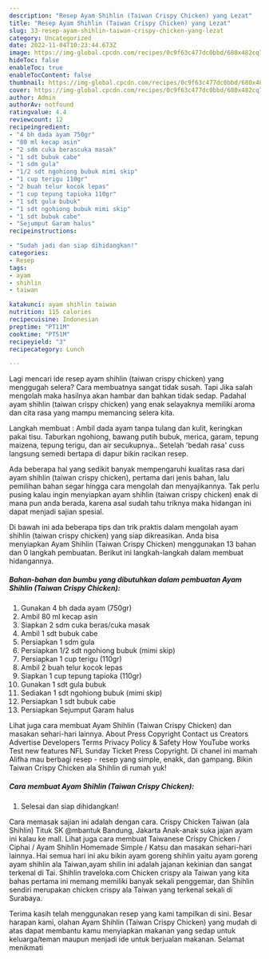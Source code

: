 ```yaml
---
description: "Resep Ayam Shihlin (Taiwan Crispy Chicken) yang Lezat"
title: "Resep Ayam Shihlin (Taiwan Crispy Chicken) yang Lezat"
slug: 33-resep-ayam-shihlin-taiwan-crispy-chicken-yang-lezat
category: Uncategorized
date: 2022-11-04T10:23:44.673Z
image: https://img-global.cpcdn.com/recipes/0c9f63c477dc0bbd/680x482cq70/ayam-shihlin-taiwan-crispy-chicken-foto-resep-utama.jpg
hideToc: false
enableToc: true
enableTocContent: false
thumbnail: https://img-global.cpcdn.com/recipes/0c9f63c477dc0bbd/680x482cq70/ayam-shihlin-taiwan-crispy-chicken-foto-resep-utama.jpg
cover: https://img-global.cpcdn.com/recipes/0c9f63c477dc0bbd/680x482cq70/ayam-shihlin-taiwan-crispy-chicken-foto-resep-utama.jpg
author: Admin
authorAv: notfound
ratingvalue: 4.4
reviewcount: 12
recipeingredient:
- "4 bh dada ayam 750gr"
- "80 ml kecap asin"
- "2 sdm cuka berascuka masak"
- "1 sdt bubuk cabe"
- "1 sdm gula"
- "1/2 sdt ngohiong bubuk mimi skip"
- "1 cup terigu 110gr"
- "2 buah telur kocok lepas"
- "1 cup tepung tapioka 110gr"
- "1 sdt gula bubuk"
- "1 sdt ngohiong bubuk mimi skip"
- "1 sdt bubuk cabe"
- "Sejumput Garam halus"
recipeinstructions:

- "Sudah jadi dan siap dihidangkan!"
categories:
- Resep
tags:
- ayam
- shihlin
- taiwan

katakunci: ayam shihlin taiwan 
nutrition: 115 calories
recipecuisine: Indonesian
preptime: "PT11M"
cooktime: "PT51M"
recipeyield: "3"
recipecategory: Lunch

---
```



Lagi mencari ide resep ayam shihlin (taiwan crispy chicken) yang menggugah selera? Cara membuatnya sangat tidak susah. Tapi Jika salah mengolah maka hasilnya akan hambar dan bahkan tidak sedap. Padahal ayam shihlin (taiwan crispy chicken) yang enak selayaknya memiliki aroma dan cita rasa yang mampu memancing selera kita.


Langkah membuat : Ambil dada ayam tanpa tulang dan kulit, keringkan pakai tisu. Taburkan ngohiong, bawang putih bubuk, merica, garam, tepung maizena, tepung terigu, dan air secukupnya.. Setelah &#39;bedah rasa&#39; cuss langsung semedi bertapa di dapur bikin racikan resep.

Ada beberapa hal yang sedikit banyak mempengaruhi kualitas rasa dari ayam shihlin (taiwan crispy chicken), pertama dari jenis bahan, lalu pemilihan bahan segar hingga cara mengolah dan menyajikannya. Tak perlu pusing kalau ingin menyiapkan ayam shihlin (taiwan crispy chicken) enak di mana pun anda berada, karena asal sudah tahu triknya maka hidangan ini dapat menjadi sajian spesial.


Di bawah ini ada beberapa tips dan trik praktis dalam mengolah ayam shihlin (taiwan crispy chicken) yang siap dikreasikan. Anda bisa menyiapkan Ayam Shihlin (Taiwan Crispy Chicken) menggunakan 13 bahan dan 0 langkah pembuatan. Berikut ini langkah-langkah dalam membuat hidangannya.

<!--inarticleads1-->

##### Bahan-bahan dan bumbu yang dibutuhkan dalam pembuatan Ayam Shihlin (Taiwan Crispy Chicken):

1. Gunakan 4 bh dada ayam (750gr)
1. Ambil 80 ml kecap asin
1. Siapkan 2 sdm cuka beras/cuka masak
1. Ambil 1 sdt bubuk cabe
1. Persiapkan 1 sdm gula
1. Persiapkan 1/2 sdt ngohiong bubuk (mimi skip)
1. Persiapkan 1 cup terigu (110gr)
1. Ambil 2 buah telur kocok lepas
1. Siapkan 1 cup tepung tapioka (110gr)
1. Gunakan 1 sdt gula bubuk
1. Sediakan 1 sdt ngohiong bubuk (mimi skip)
1. Persiapkan 1 sdt bubuk cabe
1. Persiapkan Sejumput Garam halus


Lihat juga cara membuat Ayam Shihlin (Taiwan Crispy Chicken) dan masakan sehari-hari lainnya. About Press Copyright Contact us Creators Advertise Developers Terms Privacy Policy &amp; Safety How YouTube works Test new features NFL Sunday Ticket Press Copyright. Di chanel ini mamah Alifha mau berbagi resep - resep yang simple, enakk, dan gampang. Bikin Taiwan Crispy Chicken ala Shihlin di rumah yuk! 

<!--inarticleads2-->

##### Cara membuat Ayam Shihlin (Taiwan Crispy Chicken):


1. Selesai dan siap dihidangkan!

Cara memasak sajian ini adalah dengan cara. Crispy Chicken Taiwan (ala Shihlin) Tituk SK @mbantuk Bandung, Jakarta Anak-anak suka jajan ayam ini kalau ke mall. Lihat juga cara membuat Taiwanese Crispy Chicken / Ciphai / Ayam Shihlin Homemade Simple / Katsu dan masakan sehari-hari lainnya. Hai semua hari ini aku bikin ayam goreng shihlin yaitu ayam goreng ayam shihlin ala Taiwan,ayam shilin ini adalah jajanan kekinian dan sangat terkenal di Tai. Shihlin traveloka.com Chicken crispy ala Taiwan yang kita bahas pertama ini memang memiliki banyak sekali penggemar, dan Shihlin sendiri merupakan chicken crispy ala Taiwan yang terkenal sekali di Surabaya. 

Terima kasih telah menggunakan resep yang kami tampilkan di sini. Besar harapan kami, olahan Ayam Shihlin (Taiwan Crispy Chicken) yang mudah di atas dapat membantu kamu menyiapkan makanan yang sedap untuk keluarga/teman maupun menjadi ide untuk berjualan makanan. Selamat menikmati
